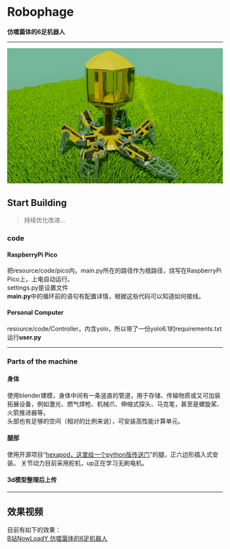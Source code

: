 # Robophage  
**仿噬菌体的6足机器人**  
***
![图片](resource/RobophageBlender.png)  
## Start Building  
> 持续优化改进...  
### code  
#### RaspberryPi Pico  
  把resource/code/pico内，main.py所在的路径作为根路径，烧写在RaspberryPi Pico上，上电自动运行。  
settings.py是设置文件  
**main.py**中的循环前的语句有配置详情，根据这些代码可以知道如何接线。  
#### Personal Computer  
  resource/code/Controller，内含yolo，所以带了一份yolo6.1的requirements.txt  
  运行**user.py**
***
### Parts of the machine  
#### 身体  
使用blender建模，身体中间有一条竖直的管道，用于存储、传输物质或又可加装拓展设备，例如激光、燃气焊枪、机械爪、伸缩式探头、马克笔，甚至是螺旋桨、火箭推进器等。  
头部也有足够的空间（相对的比例来说），可安装高性能计算单元。  
#### 腿部  
使用开源项目“[hexapod，这里给一个python版传送门](https://github.com/ViolinLee/PiHexa18)”的腿，正六边形插入式安装。
关节动力目前采用舵机，up正在学习无刷电机。  
#### 3d模型整理后上传  
***
## 效果视频  
目前有如下的效果：  
[B站NowLoadY 仿噬菌体的6足机器人](https://www.bilibili.com/video/BV1Ng41197Ls?share_source=copy_web)  
